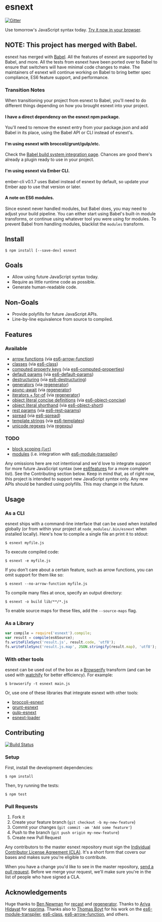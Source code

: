# esnext

[![Gitter](https://badges.gitter.im/Join%20Chat.svg)](https://gitter.im/esnext/esnext?utm_source=badge&utm_medium=badge&utm_campaign=pr-badge&utm_content=badge)

Use tomorrow's JavaScript syntax today. [Try it now in your browser](https://esnext.github.io/esnext/).

## NOTE: This project has merged with Babel.

esnext has merged with [Babel]. All the features of esnext are supported by
Babel, and more. All the tests from esnext have been ported over to Babel to
ensure that switchers will have minimal code changes to make. The maintainers
of esnext will continue working on Babel to bring better spec compliance, ES6
feature support, and performance.

### Transition Notes

When transitioning your project from esnext to Babel, you'll need to do
different things depending on how you brought esnext into your project.

#### I have a direct dependency on the esnext npm package.

You'll need to remove the esnext entry from your package.json and add Babel in
its place, using the Babel API or CLI instead of esnext's.

#### I'm using esnext with broccoli/grunt/gulp/etc.

Check the [Babel build system integration page][babel-build]. Chances are good
there's already a plugin ready to use in your project.

#### I'm using esnext via Ember CLI.

ember-cli v0.1.7 uses Babel instead of esnext by default, so update your Ember
app to use that version or later.

#### A note on ES6 modules.

Since esnext never handled modules, but Babel does, you may need to adjust your
build pipeline. You can either start using Babel's built-in module transforms,
or continue using whatever tool you were using for modules. To prevent Babel
from handling modules, blacklist the `modules` transform.

## Install

```
$ npm install [--save-dev] esnext
```

## Goals

* Allow using future JavaScript syntax today.
* Require as little runtime code as possible.
* Generate human-readable code.

## Non-Goals

* Provide polyfills for future JavaScript APIs.
* Line-by-line equivalence from source to compiled.

## Features

### Available

* [arrow functions][features-arrows] (via [es6-arrow-function][es6-arrow-function])
* [classes][features-classes] (via [es6-class][es6-class])
* [computed property keys][features-enhanced-object-literals] (via [es6-computed-properties][es6-computed-properties])
* [default params][features-default-rest-spread] (via [es6-default-params][es6-default-params])
* [destructuring][features-destructuring] (via [es6-destructuring][es6-destructuring])
* [generators][features-generators] (via [regenerator][regenerator])
* [async-await](https://github.com/lukehoban/ecmascript-asyncawait) (via [regenerator][regenerator])
* [iterators + for-of][features-iterators-for-of] (via [regenerator][regenerator])
* [object literal concise definitions][features-enhanced-object-literals] (via [es6-object-concise][es6-object-concise])
* [object literal shorthand][features-enhanced-object-literals] (via [es6-object-short][es6-object-short])
* [rest params][features-default-rest-spread] (via [es6-rest-params][es6-rest-params])
* [spread][features-default-rest-spread] (via [es6-spread][es6-spread])
* [template strings][features-template-strings] (via [es6-templates][es6-templates])
* [unicode regexes][features-unicode] (via [regexpu][regexpu])

### TODO

* [block scoping (`let`)][features-let-const]
* [modules][features-modules] (i.e. integration with [es6-module-transpiler][es6-module-transpiler])

Any omissions here are not intentional and we'd love to integrate support for
more future JavaScript syntax (see [es6features][es6features] for a more
complete list). See the Contributing section below. Keep in mind that, as of
right now, this project is intended to support new JavaScript *syntax* only.
Any new APIs should be handled using polyfills. This may change in the future.

## Usage

### As a CLI

esnext ships with a command-line interface that can be used when installed
globally (or from within your project at `node_modules/.bin/esnext` when
installed locally). Here's how to compile a single file an print it to stdout:

```
$ esnext myfile.js
```

To execute compiled code:

```
$ esnext -e myfile.js
```

If you don't care about a certain feature, such as arrow functions, you can
omit support for them like so:

```
$ esnext --no-arrow-function myfile.js
```

To compile many files at once, specify an output directory:

```
$ esnext -o build lib/**/*.js
```

To enable source maps for these files, add the `--source-maps` flag.

### As a Library

```js
var compile = require('esnext').compile;
var result = compile(es6Source);
fs.writeFileSync('result.js', result.code, 'utf8');
fs.writeFileSync('result.js.map', JSON.stringify(result.map), 'utf8');
```

### With other tools

esnext can be used out of the box as a [Browserify](http://browserify.org)
transform (and can be used with [watchify](https://github.com/substack/watchify)
for better efficiency). For example:

    $ browserify -t esnext main.js

Or, use one of these libraries that integrate esnext with other tools:

* [broccoli-esnext][broccoli-esnext]
* [grunt-esnext][grunt-esnext]
* [gulp-esnext][gulp-esnext]
* [esnext-loader][esnext-loader]

## Contributing

[![Build Status](https://travis-ci.org/esnext/esnext.png?branch=master)](https://travis-ci.org/esnext/esnext)

### Setup

First, install the development dependencies:

```
$ npm install
```

Then, try running the tests:

```
$ npm test
```

### Pull Requests

1. Fork it
2. Create your feature branch (`git checkout -b my-new-feature`)
3. Commit your changes (`git commit -am 'Add some feature'`)
4. Push to the branch (`git push origin my-new-feature`)
5. Create new Pull Request

Any contributors to the master esnext repository must sign the [Individual
Contributor License Agreement (CLA)][cla].  It's a short form that covers our
bases and makes sure you're eligible to contribute.

[cla]: https://spreadsheets.google.com/spreadsheet/viewform?formkey=dDViT2xzUHAwRkI3X3k5Z0lQM091OGc6MQ&ndplr=1

When you have a change you'd like to see in the master repository, [send a pull
request](https://github.com/esnext/esnext/pulls). Before we merge your
request, we'll make sure you're in the list of people who have signed a CLA.

## Acknowledgements

Huge thanks to [Ben Newman][benjamn] for [recast][recast] and
[regenerator][regenerator]. Thanks to [Ariya Hidayat][ariya] for
[esprima][esprima]. Thanks also to [Thomas Boyt][thomasboyt] for his work on
the [es6-module-transpiler][es6-module-transpiler], [es6-class][es6-class],
[es6-arrow-function][es6-arrow-function], and others.

[babel]: https://babeljs.io/
[babel-build]: http://babeljs.io/docs/using-babel/#build-systems
[ariya]: https://github.com/ariya
[benjamn]: https://github.com/benjamn
[broccoli-esnext]: https://github.com/shinnn/broccoli-esnext
[broccoli]: https://github.com/joliss/broccoli
[es6-arrow-function]: https://github.com/esnext/es6-arrow-function
[es6-class]: https://github.com/esnext/es6-class
[es6-default-params]: https://github.com/esnext/es6-default-params
[es6-destructuring]: https://github.com/fdecampredon/es6-destructuring
[es6-computed-properties]: https://github.com/DmitrySoshnikov/es6-computed-properties
[es6-module-transpiler]: https://github.com/esnext/es6-module-transpiler
[es6-object-concise]: https://github.com/vslinko/es6-object-concise
[es6-object-short]: https://github.com/vslinko/es6-object-short
[es6-rest-params]: https://github.com/thomasboyt/es6-rest-params
[es6-spread]: https://github.com/esnext/es6-spread
[es6-templates]: https://github.com/esnext/es6-templates
[es6features]: https://github.com/lukehoban/es6features
[esnext-loader]: https://github.com/conradz/esnext-loader
[esprima]: https://github.com/ariya/esprima
[features-arrows]: https://github.com/lukehoban/es6features#arrows
[features-classes]: https://github.com/lukehoban/es6features#classes
[features-default-rest-spread]: https://github.com/lukehoban/es6features#default--rest--spread
[features-destructuring]: https://github.com/lukehoban/es6features#destructuring
[features-enhanced-object-literals]: https://github.com/lukehoban/es6features#enhanced-object-literals
[features-generators]: https://github.com/lukehoban/es6features#generators
[features-iterators-for-of]: https://github.com/lukehoban/es6features#iterators--forof
[features-let-const]: https://github.com/lukehoban/es6features#let--const
[features-modules]: https://github.com/lukehoban/es6features#modules
[features-template-strings]: https://github.com/lukehoban/es6features#template-strings
[features-unicode]: https://github.com/lukehoban/es6features#unicode
[grunt-esnext]: https://github.com/shinnn/grunt-esnext
[gulp-esnext]: https://github.com/sindresorhus/gulp-esnext
[recast]: https://github.com/benjamn/recast
[regexpu]: https://github.com/mathiasbynens/regexpu
[regenerator]: http://facebook.github.io/regenerator/
[thomasboyt]: http://www.thomasboyt.com/
